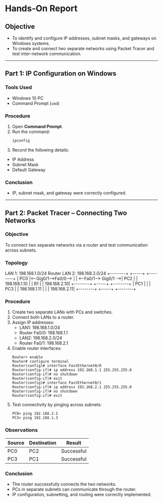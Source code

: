 # Hands-On Report

## Objective
- To identify and configure IP addresses, subnet masks, and gateways on Windows systems.
- To create and connect two separate networks using Packet Tracer and test inter-network communication.

---

## Part 1: IP Configuration on Windows

### Tools Used
- Windows 10 PC
- Command Prompt (`cmd`)

### Procedure
1. Open **Command Prompt**.  
2. Run the command:
   ```cmd
   ipconfig
3. Record the following details:
- IP Address
- Subnet Mask
- Default Gateway  

### Conclusion
- IP, subnet mask, and gateway were correctly configured.  

---

## Part 2: Packet Tracer – Connecting Two Networks

### Objective
To connect two separate networks via a router and test communication across subnets.

### Topology

LAN 1: 198.168.1.0/24         Router         LAN 2: 198.168.2.0/24
+--------+                     +-----+        +--------+
| PC0    |<--Gig0/1-->Fa0/0--> |     | <--Fa0/1--> Gig0/1 -->| PC2    |
| 198.168.1.10 |               | R1  |        | 198.168.2.10|
+--------+                     +-----+        +--------+
| PC1    |                      |              | PC3    |
| 198.168.1.11 |                |              | 198.168.2.11|
+--------+                     +-----+        +--------+

### Procedure

1. Create two separate LANs with PCs and switches.
2. Connect both LANs to a router.
3. Assign IP addresses:
    - LAN1: 198.168.1.0/24
    - Router Fa0/0: 198.168.1.1
    - LAN2: 198.168.2.0/24
    - Router Fa0/1: 198.168.2.1
4. Enable router interfaces:
    ```
    Router> enable
    Router# configure terminal
    Router(config)# interface FastEthernet0/0
    Router(config-if)# ip address 192.168.1.1 255.255.255.0
    Router(config-if)# no shutdown
    Router(config-if)# exit
    Router(config)# interface FastEthernet0/1
    Router(config-if)# ip address 192.168.2.1 255.255.255.0
    Router(config-if)# no shutdown
    Router(config-if)# exit
    ```
5. Test connectivity by pinging across subnets:
    ```
    PC0> ping 192.168.2.2
    PC3> ping 192.168.1.3
    ```

### Observations

| Source | Destination | Result     |
|--------|-------------|------------|
| PC0    | PC2         | Successful |
| PC3    | PC1         | Successful |

### Conclusion
- The router successfully connects the two networks.  
- PCs in separate subnets can communicate through the router.  
- IP configuration, subnetting, and routing were correctly implemented.
